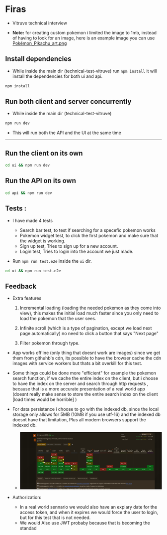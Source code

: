 # Firas

-   Vitruve technical interview

-   **Note:** for creating custom pokemon i limited the image to 1mb, instead of having to look for an image, here is an example image you can use [Pokémon_Pikachu_art.png](https://upload.wikimedia.org/wikipedia/en/a/a6/Pok%C3%A9mon_Pikachu_art.png)

## Install dependencies

-   While inside the main dir (technical-test-vitruve) run `npm install` it will install the dependencies for both ui and api.

```bash
npm install
```

## Run both client and server concurrently

-   While inside the main dir (technical-test-vitruve)

```bash
npm run dev
```

-   This will run both the API and the UI at the same time

---

## Run the client on its own

```bash
cd ui && npm run dev
```

## Run the API on its own

```bash
cd api && npm run dev
```

## Tests :

-   I have made 4 tests

    -   Search bar test, to test if searching for a specefic pokemon works
    -   Pokemon widget test, to click the first pokemon and make sure that the widget is working.
    -   Sign up test, Tries to sign up for a new account.
    -   Login test, Tries to login into the account we just made.

-   Run `npm run test.e2e` inside the `ui` dir.

```bash
cd ui && npm run test.e2e
```

## Feedback

-   Extra features

    1. Incremental loading (loading the needed pokemon as they come into view), this makes the initial load much faster since you only need to load the pokemon that the user sees.
    2. Infinite scroll (which is a type of pagination, except we load next page automatically) no need to click a button that says "Next page"

    3. Filter pokemon through type.

-   App works offline (only thing that doesnt work are images) since we get them from githuhb's cdn, its possible to have the browser cache the cdn images with service workers but thats a bit overkill for this test.

-   Some things could be done more "efficient" for example the pokemon search function, if we cache the entire index on the client, but i choose to have the index on the server and search through http requests , because that is a more accurate presentation of a real world app (doesnt really make sense to store the entire search index on the client [load times would be horrible] )

-   For data persistance i choose to go with the indexed db, since the local storage only allows for 5MB (10MB if you use utf-16) and the indexed db doesnt have that limitation, Plus all modern browsers support the indexed db.

    -   ![alt text](image.png)

-   Authorization:
    -   In a real world sennario we would also have an expiary date for the access token, and when it expires we would force the user to login, but for this test that is not needed.
    -   We would Also use JWT probaby because that is becoming the standad
